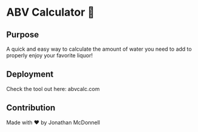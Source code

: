 # ABV Calculator 🥃

## Purpose
A quick and easy way to calculate the amount of water you need to add to properly enjoy your favorite liquor! 

## Deployment
Check the tool out here: abvcalc.com

## Contribution
Made with ♥ by Jonathan McDonnell